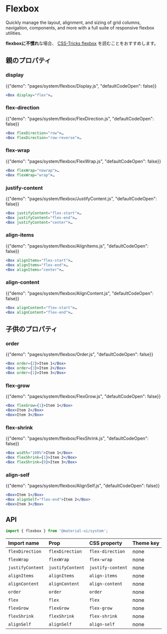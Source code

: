 # Flexbox

<p class="description">Quickly manage the layout, alignment, and sizing of grid columns, navigation, components, and more with a full suite of responsive flexbox utilities.</p>

**flexboxに不慣れ**な場合、 [CSS-Tricks flexbox](https://css-tricks.com/snippets/css/a-guide-to-flexbox/) を読むことをおすすめします。

## 親のプロパティ

### display

{{"demo": "pages/system/flexbox/Display.js", "defaultCodeOpen": false}}

```jsx
<Box display="flex">…
```

### flex-direction

{{"demo": "pages/system/flexbox/FlexDirection.js", "defaultCodeOpen": false}}

```jsx
<Box flexDirection="row">…
<Box flexDirection="row-reverse">…
```

### flex-wrap

{{"demo": "pages/system/flexbox/FlexWrap.js", "defaultCodeOpen": false}}

```jsx
<Box flexWrap="nowrap">…
<Box flexWrap="wrap">…
```

### justify-content

{{"demo": "pages/system/flexbox/JustifyContent.js", "defaultCodeOpen": false}}

```jsx
<Box justifyContent="flex-start">…
<Box justifyContent="flex-end">…
<Box justifyContent="center">…
```

### align-items

{{"demo": "pages/system/flexbox/AlignItems.js", "defaultCodeOpen": false}}

```jsx
<Box alignItems="flex-start">…
<Box alignItems="flex-end">…
<Box alignItems="center">…
```

### align-content

{{"demo": "pages/system/flexbox/AlignContent.js", "defaultCodeOpen": false}}

```jsx
<Box alignContent="flex-start">…
<Box alignContent="flex-end">…
```

## 子供のプロパティ

### order

{{"demo": "pages/system/flexbox/Order.js", "defaultCodeOpen": false}}

```jsx
<Box order={2}>Item 1</Box>
<Box order={3}>Item 2</Box>
<Box order={1}>Item 3</Box>
```

### flex-grow

{{"demo": "pages/system/flexbox/FlexGrow.js", "defaultCodeOpen": false}}

```jsx
<Box flexGrow={1}>Item 1</Box>
<Box>Item 2</Box>
<Box>Item 3</Box>
```

### flex-shrink

{{"demo": "pages/system/flexbox/FlexShrink.js", "defaultCodeOpen": false}}

```jsx
<Box width="100%">Item 1</Box>
<Box flexShrink={1}>Item 2</Box>
<Box flexShrink={0}>Item 3</Box>
```

### align-self

{{"demo": "pages/system/flexbox/AlignSelf.js", "defaultCodeOpen": false}}

```jsx
<Box>Item 1</Box>
<Box alignSelf="flex-end">Item 2</Box>
<Box>Item 3</Box>
```

## API

```js
import { flexbox } from '@material-ui/system';
```

| Import name      | Prop             | CSS property      | Theme key |
|:---------------- |:---------------- |:----------------- |:--------- |
| `flexDirection`  | `flexDirection`  | `flex-direction`  | none      |
| `flexWrap`       | `flexWrap`       | `flex-wrap`       | none      |
| `justifyContent` | `justifyContent` | `justify-content` | none      |
| `alignItems`     | `alignItems`     | `align-items`     | none      |
| `alignContent`   | `alignContent`   | `align-content`   | none      |
| `order`          | `order`          | `order`           | none      |
| `flex`           | `flex`           | `flex`            | none      |
| `flexGrow`       | `flexGrow`       | `flex-grow`       | none      |
| `flexShrink`     | `flexShrink`     | `flex-shrink`     | none      |
| `alignSelf`      | `alignSelf`      | `align-self`      | none      |